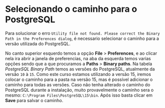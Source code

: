 # Selecionando o caminho para o PostgreSQL

Para solucionar o erro `Utility file not found. Please correct the Binary Path in the Preferences dialog`, é necessario selecionar o caminho para a versão utilizada do PostgreSQL.

No canto superior esquerdo temos a opção **File** > **Preferences**, e ao clicar nela ira abrir a janela de preferencias, na aba da esquerda temos varias opções sendo que a que procuramos a **Paths** > **Binary paths**. Na tabela *PostgreSQL Binary Path* temos as versões do PostgreSQL, atualmente da versão `10` à `15`. Como este curso estamos utilizando a versão 15, iremos colocar o caminho para a pasta na versão 15, mas é possível adicionar o caminho para todas as versões. Caso não tenha alterado o caminho do PostgreSQL durante a instalação, muito provavelmente o caminho sera o mesmo: `C:\Program Files\PostgreSQL\15\bin`. Após isso basta clicar em **Save** para salvar o caminho.
